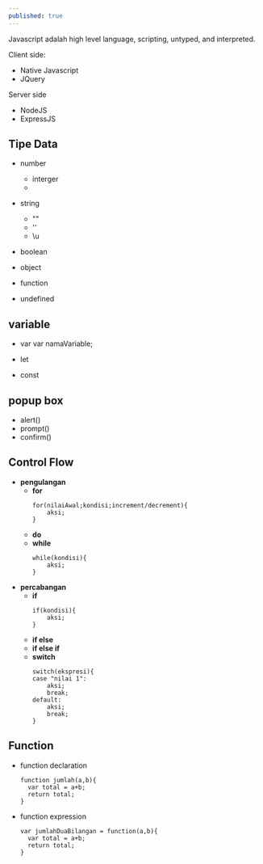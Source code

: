 ```yaml
---
published: true
---
```

Javascript adalah high level language, scripting, untyped, and interpreted.

Client side:
- Native Javascript
- JQuery

Server side
- NodeJS
- ExpressJS

## Tipe Data
- number
  - interger
  - 
  
- string
  - ""
  - ''
  - \u
  
- boolean
- object
- function
- undefined


## variable
- var
var namaVariable;

- let

- const

## popup box
- alert()
- prompt()
- confirm()

## Control Flow
- **pengulangan**
  - **for**
    ```
    for(nilaiAwal;kondisi;increment/decrement){
    	aksi;
    }
    ```
  - **do**
  - **while**
    ```
    while(kondisi){
    	aksi;
    }
    ```
- **percabangan**
  - **if**
    ```
    if(kondisi){
    	aksi;
    }
    ```
  - **if else**
  - **if else if**
  - **switch**
    ```
    switch(ekspresi){
    case "nilai 1":
		aksi;
        break;
    default:
		aksi;
        break;
    }
    ```
    
## Function
- function declaration
  ```
  function jumlah(a,b){
  	var total = a+b;
    return total;
  }
  ```
- function expression
  ```
  var jumlahDuaBilangan = function(a,b){
  	var total = a+b;
    return total;
  }
  ```